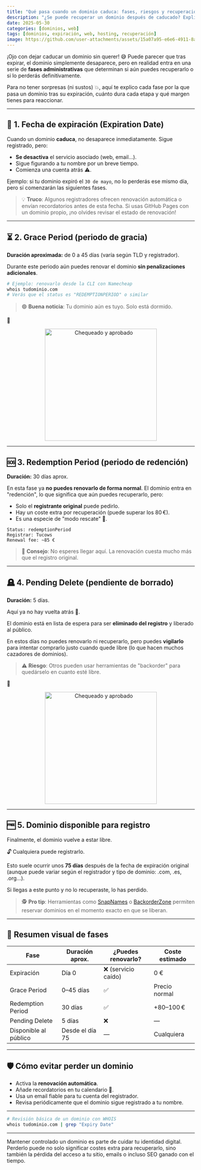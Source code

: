 ```yaml
---
title: "Qué pasa cuando un dominio caduca: fases, riesgos y recuperación"
description: "¿Se puede recuperar un dominio después de caducado? Explico paso a paso qué ocurre tras la expiración de un dominio, las fases que atraviesa y cuándo aún puedes salvarlo."
date: 2025-05-30
categories: [dominios, web]
tags: [dominios, expiración, web, hosting, recuperación]
image: https://github.com/user-attachments/assets/15a07a95-e6e6-4911-8aed-6abe63f9569c
---
```


¡Ojo con dejar caducar un dominio sin querer! 😅 Puede parecer que tras expirar, el dominio simplemente desaparece, pero en realidad entra en una serie de **fases administrativas** que determinan si aún puedes recuperarlo o si lo perderás definitivamente.

Para no tener sorpresas (ni sustos) 💥, aquí te explico cada fase por la que pasa un dominio tras su expiración, cuánto dura cada etapa y qué margen tienes para reaccionar.

---

## 📅 1. Fecha de expiración (Expiration Date)

Cuando un dominio **caduca**, no desaparece inmediatamente. Sigue registrado, pero:

- **Se desactiva** el servicio asociado (web, email...).
- Sigue figurando a tu nombre por un breve tiempo.
- Comienza una cuenta atrás ⚠️.

Ejemplo: si tu dominio expiró el `30 de mayo`, no lo perderás ese mismo día, pero sí comenzarán las siguientes fases.

> 💡 **Truco**: Algunos registradores ofrecen renovación automática o envían recordatorios antes de esta fecha. Si usas GitHub Pages con un dominio propio, ¡no olvides revisar el estado de renovación!

---

## ⏳ 2. Grace Period (periodo de gracia)

**Duración aproximada:** de 0 a 45 días (varía según TLD y registrador).

Durante este periodo aún puedes renovar el dominio **sin penalizaciones adicionales**.

```bash
# Ejemplo: renovarlo desde la CLI con Namecheap
whois tudominio.com
# Verás que el status es "REDEMPTIONPERIOD" o similar
````

> 🟢 **Buena noticia**: Tu dominio aún es tuyo. Solo está dormido.

🎉

<div style="text-align: center;">
  <img src="https://media.giphy.com/media/JIX9t2j0ZTN9S/giphy.gif" alt="Chequeado y aprobado" width="300" />
</div>

---

## 🆘 3. Redemption Period (periodo de redención)

**Duración:** 30 días aprox.

En esta fase ya **no puedes renovarlo de forma normal**. El dominio entra en "redención", lo que significa que aún puedes recuperarlo, pero:

* Solo el **registrante original** puede pedirlo.
* Hay un coste extra por recuperación (puede superar los 80 €).
* Es una especie de "modo rescate" 😬.

```text
Status: redemptionPeriod
Registrar: Tucows
Renewal fee: ~85 €
```

> 🧨 **Consejo**: No esperes llegar aquí. La renovación cuesta mucho más que el registro original.

---

## 🪦 4. Pending Delete (pendiente de borrado)

**Duración:** 5 días.

Aquí ya no hay vuelta atrás 🚫.

El dominio está en lista de espera para ser **eliminado del registro** y liberado al público.

En estos días no puedes renovarlo ni recuperarlo, pero puedes **vigilarlo** para intentar comprarlo justo cuando quede libre (lo que hacen muchos cazadores de dominios).

> ⚠️ **Riesgo**: Otros pueden usar herramientas de "backorder" para quedárselo en cuanto esté libre.

🔁

<div style="text-align: center;">
  <img src="https://media.giphy.com/media/VbnUQpnihPSIgIXuZv/giphy.gif" alt="Chequeado y aprobado" width="300" />
</div>

---

## 🆓 5. Dominio disponible para registro

Finalmente, el dominio vuelve a estar libre.

🔓 Cualquiera puede registrarlo.

Esto suele ocurrir unos **75 días** después de la fecha de expiración original (aunque puede variar según el registrador y tipo de dominio: .com, .es, .org...).

Si llegas a este punto y no lo recuperaste, lo has perdido.

> 🕵️ **Pro tip**: Herramientas como [SnapNames](https://www.snapnames.com/) o [BackorderZone](https://www.backorderzone.com/) permiten reservar dominios en el momento exacto en que se liberan.

---

## 🧭 Resumen visual de fases

| Fase                  | Duración aprox. | ¿Puedes renovarlo? | Coste estimado |
| --------------------- | --------------- | ------------------ | -------------- |
| Expiración            | Día 0           | ❌ (servicio caído) | 0 €            |
| Grace Period          | 0–45 días       | ✅                  | Precio normal  |
| Redemption Period     | 30 días         | ✅                  | +80–100 €      |
| Pending Delete        | 5 días          | ❌                  | —              |
| Disponible al público | Desde el día 75 | —                  | Cualquiera     |

---

## 🛡️ Cómo evitar perder un dominio

* Activa la **renovación automática**.
* Añade recordatorios en tu calendario 📆.
* Usa un email fiable para tu cuenta del registrador.
* Revisa periódicamente que el dominio sigue registrado a tu nombre.

---

```bash
# Revisión básica de un dominio con WHOIS
whois tudominio.com | grep "Expiry Date"
```

---

Mantener controlado un dominio es parte de cuidar tu identidad digital. Perderlo puede no solo significar costes extra para recuperarlo, sino también la pérdida del acceso a tu sitio, emails o incluso SEO ganado con el tiempo.
